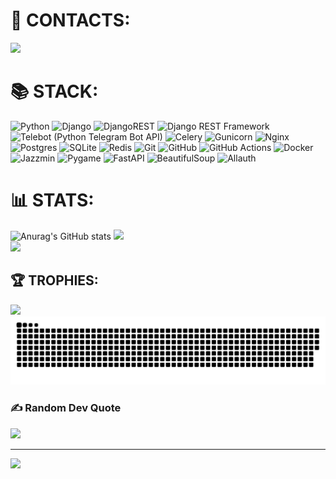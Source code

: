 # 📨 CONTACTS:
[![](https://img.shields.io/badge/Gmail-D14836?style=for-the-badge&logo=gmail&logoColor=white)](mailto:nurd11nchik@gmail.com)

# 📚 STACK:
![Python](https://img.shields.io/badge/python-3670A0?style=for-the-badge&logo=python&logoColor=ffdd54) 
![Django](https://img.shields.io/badge/django-%23092E20.svg?style=for-the-badge&logo=django&logoColor=white) 
![DjangoREST](https://img.shields.io/badge/DJANGO-REST-ff1709?style=for-the-badge&logo=django&logoColor=white&color=ff1709&labelColor=gray) 
![Django REST Framework](https://img.shields.io/badge/djangorestframework-%23FF1709.svg?style=for-the-badge&logo=django&logoColor=white)
![Telebot (Python Telegram Bot API)](https://img.shields.io/badge/telebotapi-%233498db.svg?style=for-the-badge&logo=telegram&logoColor=white)
![Celery](https://img.shields.io/badge/celery-%23a9cc54.svg?style=for-the-badge&logo=celery&logoColor=ddf4a4) 
![Gunicorn](https://img.shields.io/badge/gunicorn-%298729.svg?style=for-the-badge&logo=gunicorn&logoColor=white) 
![Nginx](https://img.shields.io/badge/nginx-%23009639.svg?style=for-the-badge&logo=nginx&logoColor=white) 
![Postgres](https://img.shields.io/badge/postgres-%23316192.svg?style=for-the-badge&logo=postgresql&logoColor=white) 
![SQLite](https://img.shields.io/badge/sqlite-%2307405e.svg?style=for-the-badge&logo=sqlite&logoColor=white) 
![Redis](https://img.shields.io/badge/redis-%23DD0031.svg?style=for-the-badge&logo=redis&logoColor=white) 
![Git](https://img.shields.io/badge/git-%23F05033.svg?style=for-the-badge&logo=git&logoColor=white) 
![GitHub](https://img.shields.io/badge/github-%23121011.svg?style=for-the-badge&logo=github&logoColor=white) 
![GitHub Actions](https://img.shields.io/badge/github%20actions-%232671E5.svg?style=for-the-badge&logo=githubactions&logoColor=white) 
![Docker](https://img.shields.io/badge/docker-%230db7ed.svg?style=for-the-badge&logo=docker&logoColor=white) 
![Jazzmin](https://img.shields.io/badge/jazzmin-%23000000.svg?style=for-the-badge&logo=django&logoColor=white)
![Pygame](https://img.shields.io/badge/pygame-%23FFA500.svg?style=for-the-badge&logo=pygame&logoColor=white)
![FastAPI](https://img.shields.io/badge/fastapi-%2300D88E.svg?style=for-the-badge&logo=fastapi&logoColor=white)
![BeautifulSoup](https://img.shields.io/badge/beautifulsoup4-%2333A441.svg?style=for-the-badge&logo=beautifulsoup4&logoColor=white)
![Allauth](https://img.shields.io/badge/allauth-Google%20Registration-%2300D88E.svg?style=for-the-badge&logo=google&logoColor=white)


# 📊 STATS:
![Anurag's GitHub stats](https://github-readme-stats.vercel.app/api?username=nurd11n&theme=dark&show_icons=true)
![](https://github-readme-streak-stats.herokuapp.com/?user=nurd11n&theme=dark&hide_border=false)<br/>
![](https://github-readme-stats.vercel.app/api/top-langs/?username=nurd11n&theme=dark&hide_border=false&include_all_commits=true&count_private=false&layout=compact)

## 🏆 TROPHIES:
![](https://github-profile-trophy.vercel.app/?username=nurd11n&theme=gruvbox_light&no-frame=false&no-bg=true&margin-w=4)
![github contribution grid snake animation](https://raw.githubusercontent.com/teuchezh/teuchezh/output/github-contribution-grid-snake-dark.svg#gh-dark-mode-only)

### ✍️ Random Dev Quote
![](https://quotes-github-readme.vercel.app/api?type=horizontal&theme=radical)

---
[![](https://visitcount.itsvg.in/api?id=nurd11n&icon=10&color=13)](https://visitcount.itsvg.in)
